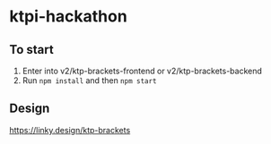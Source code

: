 # ktpi-hackathon

To start
-----------
1. Enter into v2/ktp-brackets-frontend or v2/ktp-brackets-backend
2. Run `npm install` and then `npm start` 

Design
----------
https://linky.design/ktp-brackets

